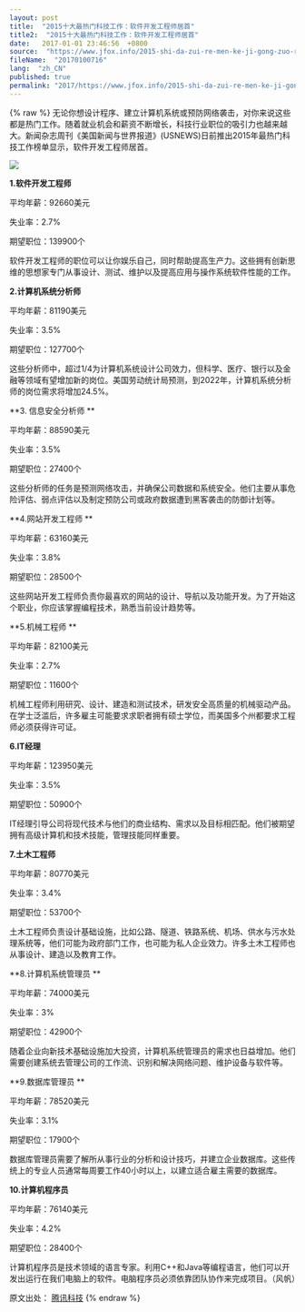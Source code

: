 ```yaml
---
layout: post
title:  "2015十大最热门科技工作：软件开发工程师居首"
title2:  "2015十大最热门科技工作：软件开发工程师居首"
date:   2017-01-01 23:46:56  +0800
source:  "https://www.jfox.info/2015-shi-da-zui-re-men-ke-ji-gong-zuo-ruan-jian-kai-fa-gong-cheng-shi-ji-shou.html"
fileName:  "20170100716"
lang:  "zh_CN"
published: true
permalink: "2017/https://www.jfox.info/2015-shi-da-zui-re-men-ke-ji-gong-zuo-ruan-jian-kai-fa-gong-cheng-shi-ji-shou.html"
---
```

{% raw %}
无论你想设计程序、建立计算机系统或预防网络袭击，对你来说这些都是热门工作。随着就业机会和薪资不断增长，科技行业职位的吸引力也越来越大。新闻杂志周刊《美国新闻与世界报道》(USNEWS)日前推出2015年最热门科技工作榜单显示，软件开发工程师居首。

![](1030bdb.jpg)

**1.软件开发工程师**

平均年薪：92660美元

失业率：2.7%

期望职位：139900个

软件开发工程师的职位可以让你娱乐自己，同时帮助提高生产力。这些拥有创新思维的思想家专门从事设计、测试、维护以及提高应用与操作系统软件性能的工作。

**2.计算机系统分析师**

平均年薪：81190美元

失业率：3.5%

期望职位：127700个

这些分析师中，超过1/4为计算机系统设计公司效力，但科学、医疗、银行以及金融等领域有望增加新的岗位。美国劳动统计局预测，到2022年，计算机系统分析师的岗位需求将增加24.5%。

**3. 信息安全分析师 **

平均年薪：88590美元

失业率：3.5%

期望职位：27400个

这些分析师的任务是预测网络攻击，并确保公司数据和系统安全。他们主要从事危险评估、弱点评估以及制定预防公司或政府数据遭到黑客袭击的防御计划等。

**4.网站开发工程师 **

平均年薪：63160美元

失业率：3.8%

期望职位：28500个

这些网站开发工程师负责你最喜欢的网站的设计、导航以及功能开发。为了开始这个职业，你应该掌握编程技术，熟悉当前设计趋势等。

**5.机械工程师 **

平均年薪：82100美元

失业率：2.7%

期望职位：11600个

机械工程师利用研究、设计、建造和测试技术，研发安全高质量的机械驱动产品。在学士泛滥后，许多雇主可能要求求职者拥有硕士学位，而美国多个州都要求工程师必须获得许可证。

**6.IT经理**

平均年薪：123950美元

失业率：3.5%

期望职位：50900个

IT经理引导公司将现代技术与他们的商业结构、需求以及目标相匹配。他们被期望拥有高级计算机和技术技能，管理技能同样重要。

**7.土木工程师**

平均年薪：80770美元

失业率：3.4%

期望职位：53700个

土木工程师负责设计基础设施，比如公路、隧道、铁路系统、机场、供水与污水处理系统等，他们可能为政府部门工作，也可能为私人企业效力。许多土木工程师也从事设计、建造以及教育工作。

**8.计算机系统管理员 **

平均年薪：74000美元

失业率：3%

期望职位：42900个

随着企业向新技术基础设施加大投资，计算机系统管理员的需求也日益增加。他们需要创建系统去管理公司的工作流、识别和解决网络问题、维护设备与软件等。

**9.数据库管理员 **

平均年薪：78520美元

失业率：3.1%

期望职位：17900个

数据库管理员需要了解所从事行业的分析和设计技巧，并建立企业数据库。这些传统上的专业人员通常每周要工作40小时以上，以建立适合雇主需要的数据库。

**10.计算机程序员**

平均年薪：76140美元

失业率：4.2%

期望职位：28400个

计算机程序员是技术领域的语言专家。利用C++和Java等编程语言，他们可以开发出运行在我们电脑上的软件。电脑程序员必须依靠团队协作来完成项目。（风帆）

原文出处： [腾讯科技](/url.php?_src=&amp;isencode=1&amp;content=dGltZT0xNDI1Mzg5NTA3NDE0JnVybD1odHRwJTNBJTJGJTJGdGVjaC5xcS5jb20lMkZhJTJGMjAxNTAxMTQlMkYwMTUwODAuaHRt)
{% endraw %}